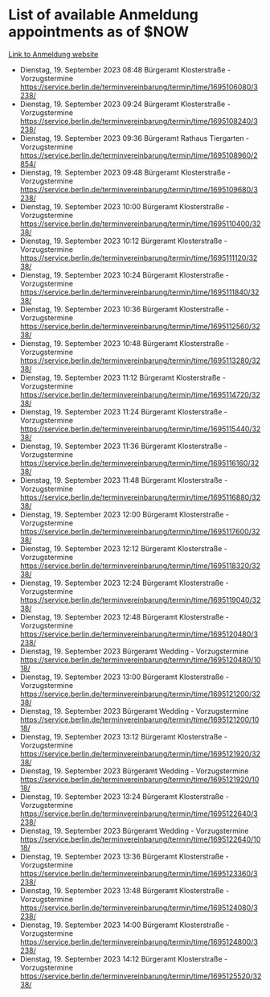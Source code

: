 # List of available Anmeldung appointments as of $NOW
[Link to Anmeldung website](https://service.berlin.de/terminvereinbarung/termin/tag.php?termin=1&anliegen[]=120686&dienstleisterlist=122210,122217,327316,122219,327312,122227,327314,122231,327346,122243,327348,122254,122252,329742,122260,329745,122262,329748,122271,327278,122273,327274,122277,327276,330436,122280,327294,122282,327290,122284,327292,122291,327270,122285,327266,122286,327264,122296,327268,150230,329760,122297,327286,122294,327284,122312,329763,122314,329775,122304,327330,122311,327334,122309,327332,317869,122281,327352,122279,329772,122283,122276,327324,122274,327326,122267,329766,122246,327318,122251,327320,122257,327322,122208,327298,122226,327300&herkunft=http%3A%2F%2Fservice.berlin.de%2Fdienstleistung%2F120686%2F)
- Dienstag, 19. September 2023 08:48 Bürgeramt Klosterstraße - Vorzugstermine https://service.berlin.de/terminvereinbarung/termin/time/1695106080/3238/
- Dienstag, 19. September 2023 09:24 Bürgeramt Klosterstraße - Vorzugstermine https://service.berlin.de/terminvereinbarung/termin/time/1695108240/3238/
- Dienstag, 19. September 2023 09:36 Bürgeramt Rathaus Tiergarten - Vorzugstermine https://service.berlin.de/terminvereinbarung/termin/time/1695108960/2854/
- Dienstag, 19. September 2023 09:48 Bürgeramt Klosterstraße - Vorzugstermine https://service.berlin.de/terminvereinbarung/termin/time/1695109680/3238/
- Dienstag, 19. September 2023 10:00 Bürgeramt Klosterstraße - Vorzugstermine https://service.berlin.de/terminvereinbarung/termin/time/1695110400/3238/
- Dienstag, 19. September 2023 10:12 Bürgeramt Klosterstraße - Vorzugstermine https://service.berlin.de/terminvereinbarung/termin/time/1695111120/3238/
- Dienstag, 19. September 2023 10:24 Bürgeramt Klosterstraße - Vorzugstermine https://service.berlin.de/terminvereinbarung/termin/time/1695111840/3238/
- Dienstag, 19. September 2023 10:36 Bürgeramt Klosterstraße - Vorzugstermine https://service.berlin.de/terminvereinbarung/termin/time/1695112560/3238/
- Dienstag, 19. September 2023 10:48 Bürgeramt Klosterstraße - Vorzugstermine https://service.berlin.de/terminvereinbarung/termin/time/1695113280/3238/
- Dienstag, 19. September 2023 11:12 Bürgeramt Klosterstraße - Vorzugstermine https://service.berlin.de/terminvereinbarung/termin/time/1695114720/3238/
- Dienstag, 19. September 2023 11:24 Bürgeramt Klosterstraße - Vorzugstermine https://service.berlin.de/terminvereinbarung/termin/time/1695115440/3238/
- Dienstag, 19. September 2023 11:36 Bürgeramt Klosterstraße - Vorzugstermine https://service.berlin.de/terminvereinbarung/termin/time/1695116160/3238/
- Dienstag, 19. September 2023 11:48 Bürgeramt Klosterstraße - Vorzugstermine https://service.berlin.de/terminvereinbarung/termin/time/1695116880/3238/
- Dienstag, 19. September 2023 12:00 Bürgeramt Klosterstraße - Vorzugstermine https://service.berlin.de/terminvereinbarung/termin/time/1695117600/3238/
- Dienstag, 19. September 2023 12:12 Bürgeramt Klosterstraße - Vorzugstermine https://service.berlin.de/terminvereinbarung/termin/time/1695118320/3238/
- Dienstag, 19. September 2023 12:24 Bürgeramt Klosterstraße - Vorzugstermine https://service.berlin.de/terminvereinbarung/termin/time/1695119040/3238/
- Dienstag, 19. September 2023 12:48 Bürgeramt Klosterstraße - Vorzugstermine https://service.berlin.de/terminvereinbarung/termin/time/1695120480/3238/
- Dienstag, 19. September 2023  Bürgeramt Wedding - Vorzugstermine https://service.berlin.de/terminvereinbarung/termin/time/1695120480/1018/
- Dienstag, 19. September 2023 13:00 Bürgeramt Klosterstraße - Vorzugstermine https://service.berlin.de/terminvereinbarung/termin/time/1695121200/3238/
- Dienstag, 19. September 2023  Bürgeramt Wedding - Vorzugstermine https://service.berlin.de/terminvereinbarung/termin/time/1695121200/1018/
- Dienstag, 19. September 2023 13:12 Bürgeramt Klosterstraße - Vorzugstermine https://service.berlin.de/terminvereinbarung/termin/time/1695121920/3238/
- Dienstag, 19. September 2023  Bürgeramt Wedding - Vorzugstermine https://service.berlin.de/terminvereinbarung/termin/time/1695121920/1018/
- Dienstag, 19. September 2023 13:24 Bürgeramt Klosterstraße - Vorzugstermine https://service.berlin.de/terminvereinbarung/termin/time/1695122640/3238/
- Dienstag, 19. September 2023  Bürgeramt Wedding - Vorzugstermine https://service.berlin.de/terminvereinbarung/termin/time/1695122640/1018/
- Dienstag, 19. September 2023 13:36 Bürgeramt Klosterstraße - Vorzugstermine https://service.berlin.de/terminvereinbarung/termin/time/1695123360/3238/
- Dienstag, 19. September 2023 13:48 Bürgeramt Klosterstraße - Vorzugstermine https://service.berlin.de/terminvereinbarung/termin/time/1695124080/3238/
- Dienstag, 19. September 2023 14:00 Bürgeramt Klosterstraße - Vorzugstermine https://service.berlin.de/terminvereinbarung/termin/time/1695124800/3238/
- Dienstag, 19. September 2023 14:12 Bürgeramt Klosterstraße - Vorzugstermine https://service.berlin.de/terminvereinbarung/termin/time/1695125520/3238/
